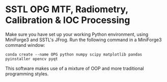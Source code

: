 # SSTL OPG MTF, Radiometry, Calibration & IOC Processing

Make sure you have set up your working Python environment, using MiniForge3 and SSTL's JFrog. Run the following command in a MiniForge3 command window:

```
conda create --name OPG python numpy scipy matplotlib pandas pyinstaller opencv pyqt
```

This software makes use of a mixture of OOP and more traditional programming styles. 